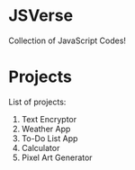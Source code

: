 # JSVerse
Collection of JavaScript Codes!

# Projects
List of projects:

1. Text Encryptor
2. Weather App
3. To-Do List App
4. Calculator
5. Pixel Art Generator
